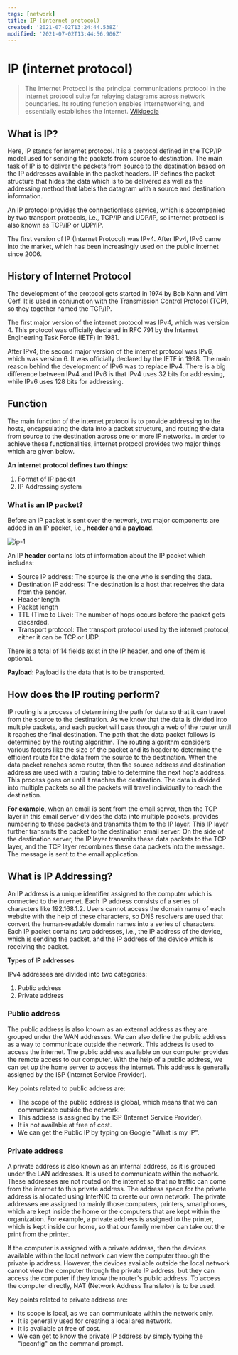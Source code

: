 ```yaml
---
tags: [network]
title: IP (internet protocol)
created: '2021-07-02T13:24:44.538Z'
modified: '2021-07-02T13:44:56.906Z'
---
```


# IP (internet protocol)

> The Internet Protocol is the principal communications protocol in the Internet protocol suite for relaying datagrams across network boundaries. Its routing function enables internetworking, and essentially establishes the Internet. [Wikipedia](https://en.wikipedia.org/wiki/Internet_Protocol)

## What is IP?

Here, IP stands for internet protocol. It is a protocol defined in the TCP/IP model used for sending the packets from source to destination. The main task of IP is to deliver the packets from source to the destination based on the IP addresses available in the packet headers. IP defines the packet structure that hides the data which is to be delivered as well as the addressing method that labels the datagram with a source and destination information.


An IP protocol provides the connectionless service, which is accompanied by two transport protocols, i.e., TCP/IP and UDP/IP, so internet protocol is also known as TCP/IP or UDP/IP.

The first version of IP (Internet Protocol) was IPv4. After IPv4, IPv6 came into the market, which has been increasingly used on the public internet since 2006.

## History of Internet Protocol

The development of the protocol gets started in 1974 by Bob Kahn and Vint Cerf. It is used in conjunction with the Transmission Control Protocol (TCP), so they together named the TCP/IP.

The first major version of the internet protocol was IPv4, which was version 4. This protocol was officially declared in RFC 791 by the Internet Engineering Task Force (IETF) in 1981.

After IPv4, the second major version of the internet protocol was IPv6, which was version 6. It was officially declared by the IETF in 1998. The main reason behind the development of IPv6 was to replace IPv4. There is a big difference between IPv4 and IPv6 is that IPv4 uses 32 bits for addressing, while IPv6 uses 128 bits for addressing.

## Function

The main function of the internet protocol is to provide addressing to the hosts, encapsulating the data into a packet structure, and routing the data from source to the destination across one or more IP networks. In order to achieve these functionalities, internet protocol provides two major things which are given below.

<strong>An internet protocol defines two things:</strong>
  1. Format of IP packet
  2. IP Addressing system

### What is an IP packet?

Before an IP packet is sent over the network, two major components are added in an IP packet, i.e., <strong>header</strong> and a <strong>payload</strong>.

![ip-1](/images/ip-1.png)

An IP <strong>header</strong> contains lots of information about the IP packet which includes:

  - Source IP address: The source is the one who is sending the data.
  - Destination IP address: The destination is a host that receives the data from the sender.
  - Header length
  - Packet length
  - TTL (Time to Live): The number of hops occurs before the packet gets discarded.
  - Transport protocol: The transport protocol used by the internet protocol, either it can be TCP or UDP.

There is a total of 14 fields exist in the IP header, and one of them is optional.

<strong>Payload: </strong> Payload is the data that is to be transported.

## How does the IP routing perform?

IP routing is a process of determining the path for data so that it can travel from the source to the destination. As we know that the data is divided into multiple packets, and each packet will pass through a web of the router until it reaches the final destination. The path that the data packet follows is determined by the routing algorithm. The routing algorithm considers various factors like the size of the packet and its header to determine the efficient route for the data from the source to the destination. When the data packet reaches some router, then the source address and destination address are used with a routing table to determine the next hop's address. This process goes on until it reaches the destination. The data is divided into multiple packets so all the packets will travel individually to reach the destination.

<strong> For example</strong>, when an email is sent from the email server, then the TCP layer in this email server divides the data into multiple packets, provides numbering to these packets and transmits them to the IP layer. This IP layer further transmits the packet to the destination email server. On the side of the destination server, the IP layer transmits these data packets to the TCP layer, and the TCP layer recombines these data packets into the message. The message is sent to the email application.

## What is IP Addressing?

An IP address is a unique identifier assigned to the computer which is connected to the internet. Each IP address consists of a series of characters like 192.168.1.2. Users cannot access the domain name of each website with the help of these characters, so DNS resolvers are used that convert the human-readable domain names into a series of characters. Each IP packet contains two addresses, i.e., the IP address of the device, which is sending the packet, and the IP address of the device which is receiving the packet.

<strong> Types of IP addresses</strong>

IPv4 addresses are divided into two categories:
  1. Public address
  2. Private address

### Public address

The public address is also known as an external address as they are grouped under the WAN addresses. We can also define the public address as a way to communicate outside the network. This address is used to access the internet. The public address available on our computer provides the remote access to our computer. With the help of a public address, we can set up the home server to access the internet. This address is generally assigned by the ISP (Internet Service Provider).

Key points related to public address are:

  - The scope of the public address is global, which means that we can communicate outside the network.
  - This address is assigned by the ISP (Internet Service Provider).
  - It is not available at free of cost.
  - We can get the Public IP by typing on Google "What is my IP".

### Private address

A private address is also known as an internal address, as it is grouped under the LAN addresses. It is used to communicate within the network. These addresses are not routed on the internet so that no traffic can come from the internet to this private address. The address space for the private address is allocated using InterNIC to create our own network. The private addresses are assigned to mainly those computers, printers, smartphones, which are kept inside the home or the computers that are kept within the organization. For example, a private address is assigned to the printer, which is kept inside our home, so that our family member can take out the print from the printer.

If the computer is assigned with a private address, then the devices available within the local network can view the computer through the private ip address. However, the devices available outside the local network cannot view the computer through the private IP address, but they can access the computer if they know the router's public address. To access the computer directly, NAT (Network Address Translator) is to be used.

Key points related to private address are:

  - Its scope is local, as we can communicate within the network only.
  - It is generally used for creating a local area network.
  - It is available at free of cost.
  - We can get to know the private IP address by simply typing the "ipconfig" on the command prompt.
